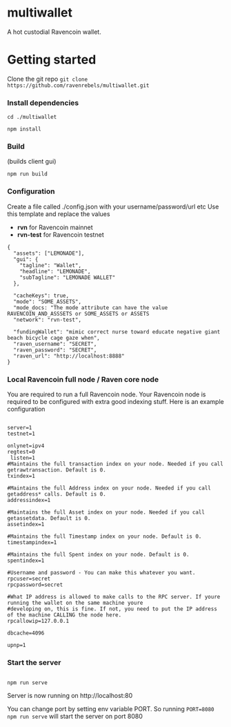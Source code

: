 # multiwallet

A hot custodial Ravencoin wallet.

# Getting started

Clone the git repo `git clone https://github.com/ravenrebels/multiwallet.git`

### Install dependencies

```
cd ./multiwallet
```

```
npm install
```

### Build

(builds client gui)

```
npm run build
```

### Configuration

Create a file called ./config.json with your username/password/url etc
Use this template and replace the values

- **rvn** for Ravencoin mainnet
- **rvn-test** for Ravencoin testnet

```
{
  "assets": ["LEMONADE"],
  "gui": {
    "tagline": "Wallet",
    "headline": "LEMONADE",
    "subTagline": "LEMONADE WALLET"
  },

  "cacheKeys": true,
  "mode": "SOME_ASSETS",
  "mode_docs: "The mode attribute can have the value RAVENCOIN_AND_ASSSETS or SOME_ASSETS or ASSETS
  "network": "rvn-test",     

  "fundingWallet": "mimic correct nurse toward educate negative giant beach bicycle cage gaze when",
  "raven_username": "SECRET",
  "raven_password": "SECRET",
  "raven_url": "http://localhost:8888"
}

```

### Local Ravencoin full node / Raven core node

You are required to run a full Ravencoin node.
Your Ravencoin node is required to be configured with extra good indexing stuff.
Here is an example configuration

```

server=1
testnet=1

onlynet=ipv4
regtest=0
 listen=1
#Maintains the full transaction index on your node. Needed if you call getrawtransaction. Default is 0.
txindex=1

#Maintains the full Address index on your node. Needed if you call getaddress* calls. Default is 0.
addressindex=1

#Maintains the full Asset index on your node. Needed if you call getassetdata. Default is 0.
assetindex=1

#Maintains the full Timestamp index on your node. Default is 0.
timestampindex=1

#Maintains the full Spent index on your node. Default is 0.
spentindex=1

#Username and password - You can make this whatever you want.
rpcuser=secret
rpcpassword=secret

#What IP address is allowed to make calls to the RPC server. If youre running the wallet on the same machine youre
#developing on, this is fine. If not, you need to put the IP address of the machine CALLING the node here.
rpcallowip=127.0.0.1

dbcache=4096

upnp=1
```

### Start the server

```

npm run serve

```

Server is now running on http://localhost:80

You can change port by setting env variable PORT.
So running
`PORT=8080 npm run serve`
will start the server on port 8080
